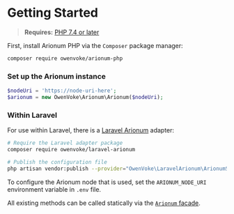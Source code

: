 # Getting Started

> **Requires:** [PHP 7.4 or later](https://php.net/releases)

First, install Arionum PHP via the `Composer` package manager:

```bash
composer require owenvoke/arionum-php
```

### Set up the Arionum instance

```php
$nodeUri = 'https://node-uri-here';
$arionum = new OwenVoke\Arionum\Arionum($nodeUri);
```

### Within Laravel

For use within Laravel, there is a [Laravel Arionum][link-laravel-arionum] adapter:

```bash
# Require the Laravel adapter package
composer require owenvoke/laravel-arionum

# Publish the configuration file
php artisan vendor:publish --provider="OwenVoke\LaravelArionum\ArionumServiceProvider"
```

To configure the Arionum node that is used, set the `ARIONUM_NODE_URI` environment variable in `.env` file.

All existing methods can be called statically via the [`Arionum` facade][link-facade].

[link-laravel-arionum]: https://github.com/owenvoke/laravel-arionum
[link-facade]: https://github.com/owenvoke/laravel-arionum/blob/master/src/ArionumFacade.php
